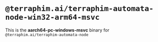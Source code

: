# `@terraphim.ai/terraphim-automata-node-win32-arm64-msvc`

This is the **aarch64-pc-windows-msvc** binary for `@terraphim.ai/terraphim-automata-node`
